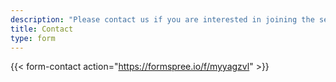```yaml
---
description: "Please contact us if you are interested in joining the seminar's mail list."
title: Contact
type: form
---
```


{{< form-contact action="https://formspree.io/f/myyagzvl" >}}
